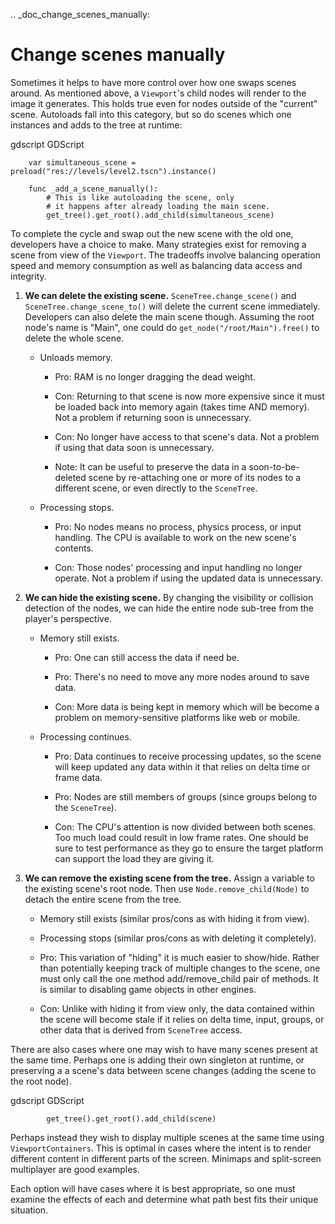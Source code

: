 .. _doc_change_scenes_manually:

Change scenes manually
======================

Sometimes it helps to have more control over how one swaps scenes around.
As mentioned above, a `Viewport`'s child nodes
will render to the image it generates. This holds true even for nodes outside
of the "current" scene. Autoloads fall into this category, but so do
scenes which one instances and adds to the tree at runtime:

gdscript GDScript

```
    var simultaneous_scene = preload("res://levels/level2.tscn").instance()

    func _add_a_scene_manually():
        # This is like autoloading the scene, only
        # it happens after already loading the main scene.
        get_tree().get_root().add_child(simultaneous_scene)
```

To complete the cycle and swap out the new scene with the old one,
developers have a choice to make. Many strategies exist for removing a scene
from view of the `Viewport`. The tradeoffs involve
balancing operation speed and memory consumption as well as balancing data
access and integrity.

1. **We can delete the existing scene.**
   `SceneTree.change_scene()` and
   `SceneTree.change_scene_to()`
   will delete the current scene immediately. Developers can also delete the
   main scene though. Assuming the root node's name is "Main", one could do
   `get_node("/root/Main").free()` to delete the whole scene.

    - Unloads memory.

        - Pro: RAM is no longer dragging the dead weight.

        - Con: Returning to that scene is now more expensive since it must be
          loaded back into memory again (takes time AND memory). Not a problem
          if returning soon is unnecessary.

        - Con: No longer have access to that scene's data. Not a problem if
          using that data soon is unnecessary.

        - Note: It can be useful to preserve the data in a soon-to-be-deleted
          scene by re-attaching one or more of its nodes to a different scene,
          or even directly to the `SceneTree`.

    - Processing stops.

        - Pro: No nodes means no process, physics process, or input
          handling. The CPU is available to work on the new scene's contents.

        - Con: Those nodes' processing and input handling no longer operate.
          Not a problem if using the updated data is unnecessary.

2. **We can hide the existing scene.** By changing the visibility or collision
   detection of the nodes, we can hide the entire node sub-tree from the
   player's perspective.

    - Memory still exists.

        - Pro: One can still access the data if need be.

        - Pro: There's no need to move any more nodes around to save data.

        - Con: More data is being kept in memory which will be become a problem
          on memory-sensitive platforms like web or mobile.

    - Processing continues.

        - Pro: Data continues to receive processing updates, so the scene will
          keep updated any data within it that relies on delta time or frame
          data.

        - Pro: Nodes are still members of groups (since groups belong to the
          `SceneTree`).

        - Con: The CPU's attention is now divided between both scenes. Too much
          load could result in low frame rates. One should be sure to test
          performance as they go to ensure the target platform can support the
          load they are giving it.

3. **We can remove the existing scene from the tree.** Assign a variable
   to the existing scene's root node. Then use
   `Node.remove_child(Node)` to detach the entire
   scene from the tree.

    - Memory still exists (similar pros/cons as with hiding it from view).

    - Processing stops (similar pros/cons as with deleting it completely).

    - Pro: This variation of "hiding" it is much easier to show/hide. Rather
      than potentially keeping track of multiple changes to the scene, one
      must only call the one method add/remove_child pair of methods. It is
      similar to disabling game objects in other engines.

    - Con: Unlike with hiding it from view only, the data contained within
      the scene will become stale if it relies on delta time, input, groups,
      or other data that is derived from `SceneTree`
      access.

There are also cases where one may wish to have many scenes present at the same
time. Perhaps one is adding their own singleton at runtime, or preserving a
a scene's data between scene changes (adding the scene to the root node).

gdscript GDScript

```
        get_tree().get_root().add_child(scene)
```

Perhaps instead they wish to display multiple scenes at the same time using
`ViewportContainers`. This is optimal in
cases where the intent is to render different content in different parts of the
screen. Minimaps and split-screen multiplayer are good examples.

Each option will have cases where it is best appropriate, so one must
examine the effects of each and determine what path best fits
their unique situation.

